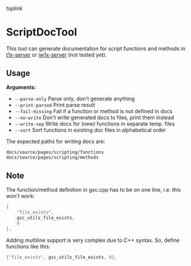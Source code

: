 ###### toplink

# ScriptDocTool
This tool can generate documentation for script functions and methods in [t1x-server](https://github.com/Wolf-Pack-Clan/t1x-server) or [iw1x-server](github.com/coyoteclan/iw1x-server) (not tested yet).

## Usage
**Arguments:**
- ``--parse-only`` Parse only, don't generate anything
- ``--print-parsed`` Print parse result
- ``--fail-missing`` Fail if a function or method is not defined in docs
- ``--no-write`` Don't write generated docs to files, print them instead
- ``--write-sep`` Write docs for (new) functions in separate temp. files
- ``--sort`` Sort functions in existing doc files in alphabetical order

The expected paths for writing docs are:

``docs/source/pages/scripting/functions``<br>
``docs/source/pages/scripting/methods``

## Note
The function/method definition in gsc.cpp has to be on one line, i.e. this won't work:
```CPP
{
    "file_exists",
    gsc_utils_file_exists,
    0
},
```
Adding multiline support is very complex due to C++ syntax. So, define functions like this:

```CPP
{"file_exists", gsc_utils_file_exists, 0},
```

